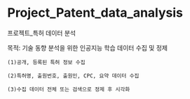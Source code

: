 # Project_Patent_data_analysis

프로젝트_특허 데이터 분석

목적: 기술 동향 분석을 위한 인공지능 학습 데이터 수집 및 정제

    (1)공개, 등록된 특허 정보 수집

    (2)특허명, 출원번호, 출원인, CPC, 요약 데이터 수집

    (3)수집 데이터 전체 또는 검색으로 정제 후 시각화
